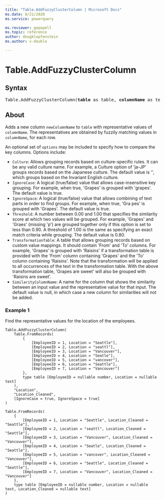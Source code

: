 ```yaml
---
title: "Table.AddFuzzyClusterColumn | Microsoft Docs"
ms.date: 8/21/2020
ms.service: powerquery

ms.reviewer: gepopell
ms.topic: reference
author: dougklopfenstein
ms.author: v-douklo

---
```

# Table.AddFuzzyClusterColumn

## Syntax

<pre>
Table.AddFuzzyClusterColumn(<b>table</b> as table, <b>columnName</b> as text, <b>newColumnName</b> as text, optional <b>options</b> as nullable record) as table
</pre>
  
## About  

Adds a new column `newColumnName` to `table` with representative values of `columnName`. The representatives are obtained by fuzzily matching values in `columnName`, for each row. 

An optional set of `options` may be included to specify how to compare the key columns. Options include:

* `Culture`: Allows grouping records based on culture-specific rules. It can be any valid culture name. For example, a Culture option of 'ja-JP' groups records based on the Japanese culture. The default value is '', which groups based on the Invariant English culture.
* `IgnoreCase`: A logical (true/false) value that allows case-insensitive key grouping. For example, when true, 'Grapes' is grouped with 'grapes'. The default value is true.
* `IgnoreSpace`: A logical (true/false) value that allows combining of text parts in order to find groups. For example, when true, 'Gra pes' is grouped with 'Grapes'. The default value is true.
* `Threshold`: A number between 0.00 and 1.00 that specifies the similarity score at which two values will be grouped. For example, 'Grapes' and 'Graes' (missing 'p') are grouped together only if this option is set to less than 0.90. A threshold of 1.00 is the same as specifying an exact match criteria while grouping. The default value is 0.80.
* `TransformationTable`: A table that allows grouping records based on custom value mappings. It should contain 'From' and 'To' columns. For example, 'Grapes' is grouped with 'Raisins' if a transformation table is provided with the 'From' column containing 'Grapes' and the 'To' column containing 'Raisins'. Note that the transformation will be applied to all occurrences of the text in the transformation table. With the above transformation table, 'Grapes are sweet' will also be grouped with 'Raisins are sweet'.
* `SimilarityColumnName`: A name for the column that shows the similarity between an input value and the representative value for that input. The default value is null, in which case a new column for similarities will not be added.

### Example 1
Find the representative values for the location of the employees.

```powerquery-m
Table.AddFuzzyClusterColumn(
    Table.FromRecords(
        {
            [EmployeeID = 1, Location = "Seattle"],
            [EmployeeID = 2, Location = "seattl"],
            [EmployeeID = 3, Location = "Vancouver"],
            [EmployeeID = 4, Location = "Seatle"],
            [EmployeeID = 5, Location = "vancover"],
            [EmployeeID = 6, Location = "Seattle"],
            [EmployeeID = 7, Location = "Vancouver"]
        },
        type table [EmployeeID = nullable number, Location = nullable text]
    ),
    "Location",
    "Location_Cleaned",
    [IgnoreCase = true, IgnoreSpace = true]
)
```

```powerquery-m
Table.FromRecords(
    {
        [EmployeeID = 1, Location = "Seattle", Location_Cleaned = "Seattle"],
        [EmployeeID = 2, Location = "seattl", Location_Cleaned = "Seattle"],
        [EmployeeID = 3, Location = "Vancouver", Location_Cleaned = "Vancouver"],
        [EmployeeID = 4, Location = "Seatle", Location_Cleaned = "Seattle"],
        [EmployeeID = 5, Location = "vancover", Location_Cleaned = "Vancouver"],
        [EmployeeID = 6, Location = "Seattle", Location_Cleaned = "Seattle"],
        [EmployeeID = 7, Location = "Vancouver", Location_Cleaned = "Vancouver"]
    },
    type table [EmployeeID = nullable number, Location = nullable text, Location_Cleaned = nullable text]
)
```
